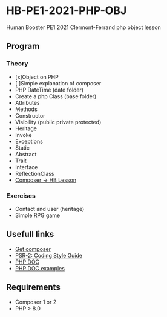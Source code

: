 # HB-PE1-2021-PHP-OBJ
Human Booster PE1 2021 Clermont-Ferrand php object lesson

## Program

### Theory

- [x]Object on PHP
- [ ]Simple explanation  of composer
- PHP DateTime (date folder)
- Create a php Class (base folder)
- Attributes
- Methods
- Constructor
- Visibility (public private protected)
- Heritage
- Invoke
- Exceptions
- Static
- Abstract
- Trait
- Interface
- ReflectionClass
- [Composer -> HB Lesson](https://github.com/theau-goncalves/composer-autoloader)

### Exercises
- Contact and user (heritage)
- Simple RPG game

## Usefull links
- [Get composer](https://getcomposer.org/download/)
- [PSR-2: Coding Style Guide](https://www.php-fig.org/psr/psr-2/)
- [PHP DOC](https://docs.phpdoc.org/3.0/guide/references/phpdoc/tags/index.html#tag-reference)
- [PHP DOC examples](https://docs.phpdoc.org/3.0/guide/guides/docblocks.html)

## Requirements

- Composer 1 or 2
- PHP > 8.0
